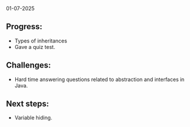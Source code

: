 01-07-2025

## Progress:
* Types of inheritances
* Gave a quiz test.

## Challenges:
* Hard time answering questions related to abstraction and interfaces in Java.

## Next steps:
* Variable hiding.